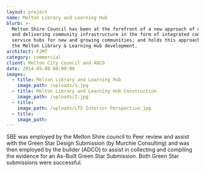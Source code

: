```yaml
---
layout: project
name: Melton Library and Learning Hub
blurb: >-
  Melton Shire Council has been at the forefront of a new approach of designing
  and delivering community infrastructure in the form of integrated community
  service hubs for new and growing communities; and holds this approach true for
  the Melton Library & Learning Hub development.
architect: FJMT
category: commercial
client: Melton City Council and ADCO
date: 2014-05-08 00:00:00
images:
  - title: Melton Library and Learning Hub
    image_path: /uploads/1.jpg
  - title: Melton Library and Learning Hub Construction
    image_path: /uploads/2.jpg
  - title:
    image_path: /uploads/LTS Interior Perspective.jpg
  - title:
    image_path:
---
```



SBE was employed by the Melton Shire council to Peer review and assist with the Green Star Design Submission (by Murchie Consulting) and was then employed by the builder (ADCO) to assist in collecting and compiling the evidence for an As-Built Green Star Submission. Both Green Star submissions were successful.